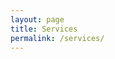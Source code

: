 ```yaml
---
layout: page
title: Services
permalink: /services/
---
```

<style>
html span {
	color: white;
	transition: transform 0.5s ease; /* Smooth transform transitions */
}

html span:hover {
	color: white;
	transform: scale(1.05); /* Makes the element 10% larger */
}

.sidebar-toggle-wrapper{
	background-color: black;
	color: white;
}

html #masthead {
  white-space: nowrap;
  border-bottom: 2px solid black;
  background-color: black;
}

</style>